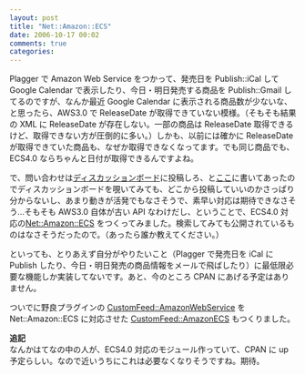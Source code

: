 ```yaml
---
layout: post
title: "Net::Amazon::ECS"
date: 2006-10-17 00:02
comments: true
categories: 
---
```

<p>
Plagger で Amazon Web Service をつかって、発売日を Publish::iCal して Google Calendar で表示したり、今日・明日発売する商品を Publish::Gmail してるのですが、なんか最近 Google Calendar に表示される商品数が少ないな、と思ったら、AWS3.0 で ReleaseDate が取得できていない模様。（そもそも結果の XML に ReleaseDate が存在しない。一部の商品は ReleaseDate 取得できるけど、取得できない方が圧倒的に多い。）しかも、以前には確かに ReleaseDate が取得できていた商品も、なぜか取得できなくなってます。でも同じ商品でも、ECS4.0 ならちゃんと日付が取得できるんですよね。
</p>
<p>
で、問い合わせは<a class="ext-link" href="http://forums.prospero.com/am-assocdevxml"><span class="icon"></span>ディスカッションボード</a>に投稿しろ、と<a class="ext-link" href="http://www.amazon.co.jp/gp/feature.html?docId=451209"><span class="icon"></span>ここ</a>に書いてあったのでディスカッションボードを覗いてみても、どこから投稿していいのかさっぱり分からないし、あまり動きが活発でもなさそうで、素早い対応は期待できなさそう…そもそも AWS3.0 自体が古い API なわけだし、ということで、ECS4.0 対応の<a class="ext-link" href="http://trac.mizzy.org/public/browser/library/perl/trunk/Net-Amazon-ECS"><span class="icon"></span>Net::Amazon::ECS</a> をつくってみました。検索してみても公開されているものはなさそうだったので。（あったら誰か教えてください。）
</p>
<p>
といっても、とりあえず自分がやりたいこと（Plagger で発売日を iCal に Publish したり、今日・明日発売の商品情報をメールで飛ばしたり）に最低限必要な機能しか実装してないです。あと、今のところ CPAN にあげる予定はありません。
</p>
<p>
ついでに野良プラグインの <a class="ext-link" href="http://trac.mizzy.org/public/browser/plagger/trunk/lib/Plagger/Plugin/CustomFeed/AmazonWebService.pm"><span class="icon"></span>CustomFeed::AmazonWebService</a> を Net::Amazon::ECS に対応させた <a class="ext-link" href="http://trac.mizzy.org/public/browser/plagger/trunk/lib/Plagger/Plugin/CustomFeed/AmazonECS.pm"><span class="icon"></span>CustomFeed::AmazonECS</a> もつくりました。
</p>
<p>
<strong>追記</strong><br />
なんかはてなの中の人が、ECS4.0 対応のモジュール作っていて、CPAN に up 予定らしい。なので近いうちにこれは必要なくなりそうですね。期待。
</p>